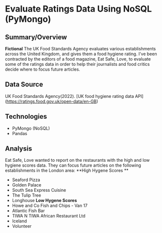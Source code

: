 # Evaluate Ratings Data Using NoSQL (PyMongo)

## Summary/Overview 
**Fictional**
The UK Food Standards Agency evaluates various establishments across the United Kingdom, and gives them a food hygiene rating. I've been contracted by the editors of a food magazine, Eat Safe, Love, to evaluate some of the ratings data in order to help their journalists and food critics decide where to focus future articles.

## Data Source 
UK Food Standards Agency(2022). [UK food hygiene rating data API] (https://ratings.food.gov.uk/open-data/en-GB)

## Technologies 
- PyMongo (NoSQL)
- Pandas

## Analysis 
Eat Safe, Love wanted to report on the restaurants with the high and low hygiene scores data. They can focus future articles on the following establishments in the London area:
**High Hygene Scores **
- Seaford Pizza
- Golden Palace
- South Sea Express Cuisine
- The Tulip Tree
- Longhouse
**Low Hygene Scores** 
- Howe and Co Fish and Chips - Van 17
- Atlantic Fish Bar
- TIWA N TIWA African Restaurant Ltd
- Iceland
- Volunteer
